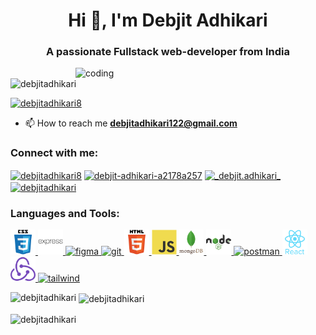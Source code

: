 
<h1 align="center">Hi 👋, I'm Debjit Adhikari</h1>
<h3 align="center">A passionate Fullstack web-developer from India</h3>
<img align="right" alt="coding" width="400" src="https://dribbble.com/shots/4502924-Python-developer-animation" />
<p align="left"> <img src="https://komarev.com/ghpvc/?username=debjitadhikari&label=Profile%20views&color=0e75b6&style=flat" alt="debjitadhikari" /> </p>

<p align="left"> <a href="https://twitter.com/debjitadhikari8" target="blank"><img src="https://img.shields.io/twitter/follow/debjitadhikari8?logo=twitter&style=for-the-badge" alt="debjitadhikari8" /></a> </p>

- 📫 How to reach me **debjitadhikari122@gmail.com**

<h3 align="left">Connect with me:</h3>
<p align="left">
<a href="https://twitter.com/debjitadhikari8" target="blank"><img align="center" src="https://raw.githubusercontent.com/rahuldkjain/github-profile-readme-generator/master/src/images/icons/Social/twitter.svg" alt="debjitadhikari8" height="30" width="40" /></a>
<a href="https://linkedin.com/in/debjit-adhikari-a2178a257" target="blank"><img align="center" src="https://raw.githubusercontent.com/rahuldkjain/github-profile-readme-generator/master/src/images/icons/Social/linked-in-alt.svg" alt="debjit-adhikari-a2178a257" height="30" width="40" /></a>
<a href="https://instagram.com/_debjit.adhikari_" target="blank"><img align="center" src="https://raw.githubusercontent.com/rahuldkjain/github-profile-readme-generator/master/src/images/icons/Social/instagram.svg" alt="_debjit.adhikari_" height="30" width="40" /></a>
<a href="https://www.leetcode.com/debjitadhikari" target="blank"><img align="center" src="https://raw.githubusercontent.com/rahuldkjain/github-profile-readme-generator/master/src/images/icons/Social/leet-code.svg" alt="debjitadhikari" height="30" width="40" /></a>
</p>

<h3 align="left">Languages and Tools:</h3>
<p align="left"> <a href="https://www.w3schools.com/css/" target="_blank" rel="noreferrer"> <img src="https://raw.githubusercontent.com/devicons/devicon/master/icons/css3/css3-original-wordmark.svg" alt="css3" width="40" height="40"/> </a> <a href="https://expressjs.com" target="_blank" rel="noreferrer"> <img src="https://raw.githubusercontent.com/devicons/devicon/master/icons/express/express-original-wordmark.svg" alt="express" width="40" height="40"/> </a> <a href="https://www.figma.com/" target="_blank" rel="noreferrer"> <img src="https://www.vectorlogo.zone/logos/figma/figma-icon.svg" alt="figma" width="40" height="40"/> </a> <a href="https://git-scm.com/" target="_blank" rel="noreferrer"> <img src="https://www.vectorlogo.zone/logos/git-scm/git-scm-icon.svg" alt="git" width="40" height="40"/> </a> <a href="https://www.w3.org/html/" target="_blank" rel="noreferrer"> <img src="https://raw.githubusercontent.com/devicons/devicon/master/icons/html5/html5-original-wordmark.svg" alt="html5" width="40" height="40"/> </a> <a href="https://developer.mozilla.org/en-US/docs/Web/JavaScript" target="_blank" rel="noreferrer"> <img src="https://raw.githubusercontent.com/devicons/devicon/master/icons/javascript/javascript-original.svg" alt="javascript" width="40" height="40"/> </a> <a href="https://www.mongodb.com/" target="_blank" rel="noreferrer"> <img src="https://raw.githubusercontent.com/devicons/devicon/master/icons/mongodb/mongodb-original-wordmark.svg" alt="mongodb" width="40" height="40"/> </a> <a href="https://nodejs.org" target="_blank" rel="noreferrer"> <img src="https://raw.githubusercontent.com/devicons/devicon/master/icons/nodejs/nodejs-original-wordmark.svg" alt="nodejs" width="40" height="40"/> </a> <a href="https://postman.com" target="_blank" rel="noreferrer"> <img src="https://www.vectorlogo.zone/logos/getpostman/getpostman-icon.svg" alt="postman" width="40" height="40"/> </a> <a href="https://reactjs.org/" target="_blank" rel="noreferrer"> <img src="https://raw.githubusercontent.com/devicons/devicon/master/icons/react/react-original-wordmark.svg" alt="react" width="40" height="40"/> </a> <a href="https://redux.js.org" target="_blank" rel="noreferrer"> <img src="https://raw.githubusercontent.com/devicons/devicon/master/icons/redux/redux-original.svg" alt="redux" width="40" height="40"/> </a> <a href="https://tailwindcss.com/" target="_blank" rel="noreferrer"> <img src="https://www.vectorlogo.zone/logos/tailwindcss/tailwindcss-icon.svg" alt="tailwind" width="40" height="40"/> </a> </p>

<p><img align="left" src="https://github-readme-stats.vercel.app/api/top-langs?username=debjitadhikari&show_icons=true&locale=en&layout=compact" alt="debjitadhikari" /></p>

<p>&nbsp;<img align="center" src="https://github-readme-stats.vercel.app/api?username=debjitadhikari&show_icons=true&locale=en" alt="debjitadhikari" /></p>

<p><img align="center" src="https://github-readme-streak-stats.herokuapp.com/?user=debjitadhikari&" alt="debjitadhikari" /></p>
